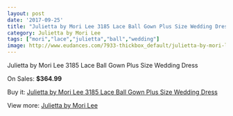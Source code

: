 ```yaml
---
layout: post
date: '2017-09-25'
title: "Julietta by Mori Lee 3185 Lace Ball Gown Plus Size Wedding Dress"
category: Julietta by Mori Lee
tags: ["mori","lace","julietta","ball","wedding"]
image: http://www.eudances.com/7933-thickbox_default/julietta-by-mori-lee-3185-lace-ball-gown-plus-size-wedding-dress.jpg
---
```

Julietta by Mori Lee 3185 Lace Ball Gown Plus Size Wedding Dress

On Sales: **$364.99**
<a href="https://www.eudances.com/en/julietta-by-mori-lee/2782-julietta-by-mori-lee-3185-lace-ball-gown-plus-size-wedding-dress.html"><amp-img layout="responsive" width="600" height="600" src="//www.eudances.com/7933-thickbox_default/julietta-by-mori-lee-3185-lace-ball-gown-plus-size-wedding-dress.jpg" alt="Julietta by Mori Lee 3185 Lace Ball Gown Plus Size Wedding Dress 0" /></a>
<a href="https://www.eudances.com/en/julietta-by-mori-lee/2782-julietta-by-mori-lee-3185-lace-ball-gown-plus-size-wedding-dress.html"><amp-img layout="responsive" width="600" height="600" src="//www.eudances.com/7938-thickbox_default/julietta-by-mori-lee-3185-lace-ball-gown-plus-size-wedding-dress.jpg" alt="Julietta by Mori Lee 3185 Lace Ball Gown Plus Size Wedding Dress 1" /></a>
<a href="https://www.eudances.com/en/julietta-by-mori-lee/2782-julietta-by-mori-lee-3185-lace-ball-gown-plus-size-wedding-dress.html"><amp-img layout="responsive" width="600" height="600" src="//www.eudances.com/7937-thickbox_default/julietta-by-mori-lee-3185-lace-ball-gown-plus-size-wedding-dress.jpg" alt="Julietta by Mori Lee 3185 Lace Ball Gown Plus Size Wedding Dress 2" /></a>
<a href="https://www.eudances.com/en/julietta-by-mori-lee/2782-julietta-by-mori-lee-3185-lace-ball-gown-plus-size-wedding-dress.html"><amp-img layout="responsive" width="600" height="600" src="//www.eudances.com/7936-thickbox_default/julietta-by-mori-lee-3185-lace-ball-gown-plus-size-wedding-dress.jpg" alt="Julietta by Mori Lee 3185 Lace Ball Gown Plus Size Wedding Dress 3" /></a>
<a href="https://www.eudances.com/en/julietta-by-mori-lee/2782-julietta-by-mori-lee-3185-lace-ball-gown-plus-size-wedding-dress.html"><amp-img layout="responsive" width="600" height="600" src="//www.eudances.com/7935-thickbox_default/julietta-by-mori-lee-3185-lace-ball-gown-plus-size-wedding-dress.jpg" alt="Julietta by Mori Lee 3185 Lace Ball Gown Plus Size Wedding Dress 4" /></a>
<a href="https://www.eudances.com/en/julietta-by-mori-lee/2782-julietta-by-mori-lee-3185-lace-ball-gown-plus-size-wedding-dress.html"><amp-img layout="responsive" width="600" height="600" src="//www.eudances.com/7934-thickbox_default/julietta-by-mori-lee-3185-lace-ball-gown-plus-size-wedding-dress.jpg" alt="Julietta by Mori Lee 3185 Lace Ball Gown Plus Size Wedding Dress 5" /></a>

Buy it: [Julietta by Mori Lee 3185 Lace Ball Gown Plus Size Wedding Dress](https://www.eudances.com/en/julietta-by-mori-lee/2782-julietta-by-mori-lee-3185-lace-ball-gown-plus-size-wedding-dress.html "Julietta by Mori Lee 3185 Lace Ball Gown Plus Size Wedding Dress")

View more: [Julietta by Mori Lee](https://www.eudances.com/en/43-julietta-by-mori-lee "Julietta by Mori Lee")